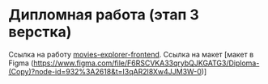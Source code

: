 # Дипломная работа (этап 3 верстка)

Ссылка на работу [ movies-explorer-frontend](https://github.com/AndreiZhura/movies-explorer-frontend/compare/level-2?expand=1).
Ссылка на макет [макет в Figma  (https://www.figma.com/file/F6RSCVKA33qrybQJKGATG3/Diploma-(Copy)?node-id=932%3A2618&t=I3qAR2l8Xw4JJM3W-0)]

